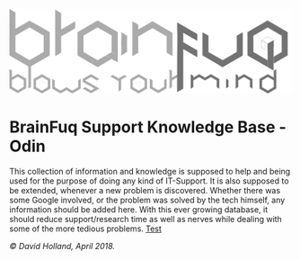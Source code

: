 ![Brainfuq Big](/uploads/brainfuq-big.png "Brainfuq Big")
<!-- TITLE: BrainOdin -->


# BrainFuq Support Knowledge Base - Odin

This collection of information and knowledge is supposed to help and being used for the purpose of doing any kind of IT-Support.
It is also supposed to be extended, whenever a new problem is discovered.
Whether there was some Google involved, or the problem was solved by the tech himself, any information should be added here.
With this ever growing database, it should reduce support/research time as well as nerves while dealing with some of the more tedious problems.
[Test](home/startseite-link)


_© David Holland, April 2018._